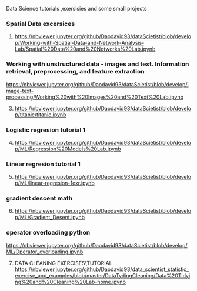 

Data Science tutorials ,exersisies and some small projects 


### Spatial Data excersices
1) https://nbviewer.jupyter.org/github/Daodavid93/dataScietist/blob/develop/Working-with-Spatial-Data-and-Network-Analysis-Lab/Spatial%20Data%20and%20Networks%20Lab.ipynb



### Working with unstructured data - images and text. Information retrieval, preprocessing, and feature extraction
https://nbviewer.jupyter.org/github/Daodavid93/dataScietist/blob/develop/image-text-processing/Working%20with%20Images%20and%20Text%20Lab.ipynb


3) https://nbviewer.jupyter.org/github/Daodavid93/dataScietist/blob/develop/titanic/titanic.ipynb




### Logistic regresion tutorial 1
4) https://nbviewer.jupyter.org/github/Daodavid93/dataScietist/blob/develop/ML/Regression%20Models%20Lab.ipynb

### Linear  regresion tutorial 1
5) https://nbviewer.jupyter.org/github/Daodavid93/dataScietist/blob/develop/ML/linear-regresion-1exr.ipynb


### gradient descent math
6) https://nbviewer.jupyter.org/github/Daodavid93/dataScietist/blob/develop/ML/Gradient_Desent.ipynb


### operator overloading python
https://nbviewer.jupyter.org/github/Daodavid93/dataScietist/blob/develop/ML/Operator_overloading.ipynb


7) DATA CLEANING EXERCISES\TUTORIAL
https://nbviewer.jupyter.org/github/Daodavid93/data_scientist_statistic_exercise_and_examples/blob/master/DataTydingCleaning/Data%20Tidying%20and%20Cleaning%20Lab-home.ipynb
